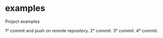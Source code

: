 # examples
Project examples

1° commit and push on remote repository.
2° commit.
3° commit.
4° commit.

